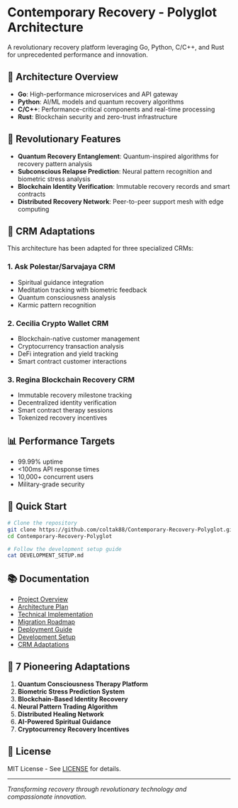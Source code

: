 # Contemporary Recovery - Polyglot Architecture

A revolutionary recovery platform leveraging Go, Python, C/C++, and Rust for unprecedented performance and innovation.

## 🚀 Architecture Overview

- **Go**: High-performance microservices and API gateway
- **Python**: AI/ML models and quantum recovery algorithms
- **C/C++**: Performance-critical components and real-time processing
- **Rust**: Blockchain security and zero-trust infrastructure

## 🌟 Revolutionary Features

- **Quantum Recovery Entanglement**: Quantum-inspired algorithms for recovery pattern analysis
- **Subconscious Relapse Prediction**: Neural pattern recognition and biometric stress analysis
- **Blockchain Identity Verification**: Immutable recovery records and smart contracts
- **Distributed Recovery Network**: Peer-to-peer support mesh with edge computing

## 🎯 CRM Adaptations

This architecture has been adapted for three specialized CRMs:

### 1. Ask Polestar/Sarvajaya CRM
- Spiritual guidance integration
- Meditation tracking with biometric feedback
- Quantum consciousness analysis
- Karmic pattern recognition

### 2. Cecilia Crypto Wallet CRM
- Blockchain-native customer management
- Cryptocurrency transaction analysis
- DeFi integration and yield tracking
- Smart contract customer interactions

### 3. Regina Blockchain Recovery CRM
- Immutable recovery milestone tracking
- Decentralized identity verification
- Smart contract therapy sessions
- Tokenized recovery incentives

## 📊 Performance Targets

- 99.99% uptime
- <100ms API response times
- 10,000+ concurrent users
- Military-grade security

## 🚀 Quick Start

```bash
# Clone the repository
git clone https://github.com/coltak88/Contemporary-Recovery-Polyglot.git
cd Contemporary-Recovery-Polyglot

# Follow the development setup guide
cat DEVELOPMENT_SETUP.md
```

## 📚 Documentation

- [Project Overview](PROJECT_OVERVIEW.md)
- [Architecture Plan](POLYGLOT_ARCHITECTURE_PLAN.md)
- [Technical Implementation](TECHNICAL_IMPLEMENTATION_GUIDE.md)
- [Migration Roadmap](MIGRATION_ROADMAP.md)
- [Deployment Guide](DEPLOYMENT_GUIDE.md)
- [Development Setup](DEVELOPMENT_SETUP.md)
- [CRM Adaptations](CRM_ADAPTATIONS.md)

## 🔮 7 Pioneering Adaptations

1. **Quantum Consciousness Therapy Platform**
2. **Biometric Stress Prediction System**
3. **Blockchain-Based Identity Recovery**
4. **Neural Pattern Trading Algorithm**
5. **Distributed Healing Network**
6. **AI-Powered Spiritual Guidance**
7. **Cryptocurrency Recovery Incentives**

## 📄 License

MIT License - See [LICENSE](LICENSE) for details.

---

*Transforming recovery through revolutionary technology and compassionate innovation.*